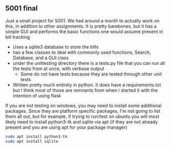 ## 5001 final
Just a small project for 5001. We had around a month to actually work on this, in addition to other assignments. It is pretty barebones, but it has a simple GUI and performs the basic functions one would assume present in bill tracking
- Uses a sqlite3 database to store the bills
- has a few classes to deal with commonly used functions, Search, Database, and a GUI class
- under the unittesting directory there is a tests.py file that you can run all the tests from at once, with verbose output
  - Some do not have tests because they are tested through other unit tests
- Written pretty much entirely in python. It does have a requirements.txt but I think most of those are remnants from when i started it with the intention of using flask

If you are not testing on windows, you may need to install some additional packages. Since they are platform specific packages, I'm not going to list them all out, but for example, if trying to run/test on ubuntu you will most likely need to install python3-tk and sqlite via apt (if they are not already present and you are using apt for your package manager)
```bash
sudo apt install python3-tk
sudo apt install sqlite
```
